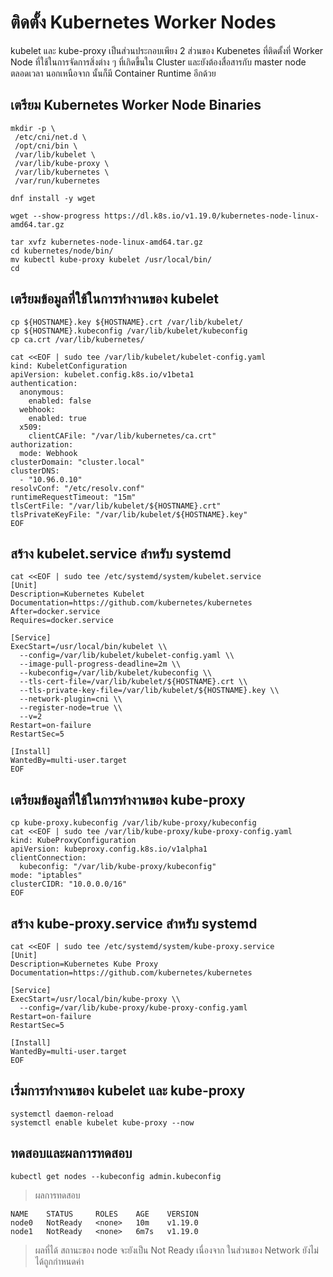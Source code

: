 # ติดตั้ง Kubernetes Worker Nodes
kubelet และ kube-proxy เป็นส่วนประกอบเพียง 2 ส่วนของ Kubenetes ที่ติดตั้งที่ Worker Node ที่ใช้ในการจัดการสิ่งต่าง ๆ ที่เกิดขี้นใน Cluster และยังต้องสื่อสารกับ master node ตลอดเวลา นอกเหนือจาก นั้นก็มี Container Runtime อีกด้วย 
## เตรียม Kubernetes Worker Node Binaries
```
mkdir -p \
 /etc/cni/net.d \
 /opt/cni/bin \
 /var/lib/kubelet \
 /var/lib/kube-proxy \
 /var/lib/kubernetes \
 /var/run/kubernetes

dnf install -y wget

wget --show-progress https://dl.k8s.io/v1.19.0/kubernetes-node-linux-amd64.tar.gz

tar xvfz kubernetes-node-linux-amd64.tar.gz
cd kubernetes/node/bin/
mv kubectl kube-proxy kubelet /usr/local/bin/
cd
```
## เตรียมข้อมูลที่ใช้ในการทำงานของ kubelet
```
cp ${HOSTNAME}.key ${HOSTNAME}.crt /var/lib/kubelet/
cp ${HOSTNAME}.kubeconfig /var/lib/kubelet/kubeconfig
cp ca.crt /var/lib/kubernetes/

cat <<EOF | sudo tee /var/lib/kubelet/kubelet-config.yaml
kind: KubeletConfiguration
apiVersion: kubelet.config.k8s.io/v1beta1
authentication:
  anonymous:
    enabled: false
  webhook:
    enabled: true
  x509:
    clientCAFile: "/var/lib/kubernetes/ca.crt"
authorization:
  mode: Webhook
clusterDomain: "cluster.local"
clusterDNS:
  - "10.96.0.10"
resolvConf: "/etc/resolv.conf"
runtimeRequestTimeout: "15m"
tlsCertFile: "/var/lib/kubelet/${HOSTNAME}.crt"
tlsPrivateKeyFile: "/var/lib/kubelet/${HOSTNAME}.key"
EOF
```
## สร้าง kubelet.service สำหรับ systemd
```
cat <<EOF | sudo tee /etc/systemd/system/kubelet.service
[Unit]
Description=Kubernetes Kubelet
Documentation=https://github.com/kubernetes/kubernetes
After=docker.service
Requires=docker.service

[Service]
ExecStart=/usr/local/bin/kubelet \\
  --config=/var/lib/kubelet/kubelet-config.yaml \\
  --image-pull-progress-deadline=2m \\
  --kubeconfig=/var/lib/kubelet/kubeconfig \\
  --tls-cert-file=/var/lib/kubelet/${HOSTNAME}.crt \\
  --tls-private-key-file=/var/lib/kubelet/${HOSTNAME}.key \\
  --network-plugin=cni \\
  --register-node=true \\
  --v=2
Restart=on-failure
RestartSec=5

[Install]
WantedBy=multi-user.target
EOF
```
## เตรียมข้อมูลที่ใช้ในการทำงานของ kube-proxy
```
cp kube-proxy.kubeconfig /var/lib/kube-proxy/kubeconfig
cat <<EOF | sudo tee /var/lib/kube-proxy/kube-proxy-config.yaml
kind: KubeProxyConfiguration
apiVersion: kubeproxy.config.k8s.io/v1alpha1
clientConnection:
  kubeconfig: "/var/lib/kube-proxy/kubeconfig"
mode: "iptables"
clusterCIDR: "10.0.0.0/16"
EOF
```
## สร้าง kube-proxy.service สำหรับ systemd
```
cat <<EOF | sudo tee /etc/systemd/system/kube-proxy.service
[Unit]
Description=Kubernetes Kube Proxy
Documentation=https://github.com/kubernetes/kubernetes

[Service]
ExecStart=/usr/local/bin/kube-proxy \\
  --config=/var/lib/kube-proxy/kube-proxy-config.yaml
Restart=on-failure
RestartSec=5

[Install]
WantedBy=multi-user.target
EOF
```
## เริ่มการทำงานของ kubelet และ kube-proxy
```
systemctl daemon-reload
systemctl enable kubelet kube-proxy --now
```
## ทดสอบและผลการทดสอบ
```
kubectl get nodes --kubeconfig admin.kubeconfig
```
>ผลการทดสอบ
```
NAME    STATUS     ROLES    AGE    VERSION
node0   NotReady   <none>   10m    v1.19.0
node1   NotReady   <none>   6m7s   v1.19.0
```
> ผลที่ได้ สถานะของ node จะยังเป็น Not Ready เนื่องจาก ในส่วนของ Network ยังไม่ได้ถูกกำหนดค่า
